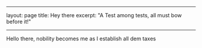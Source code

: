 - - - 
layout: page
title: Hey there
excerpt: "A Test among tests, all must bow before it!"
- - - 

Hello there, nobility becomes me as I establish all dem taxes
